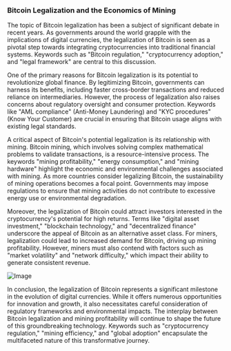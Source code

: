 ### Bitcoin Legalization and the Economics of Mining

The topic of Bitcoin legalization has been a subject of significant debate in recent years. As governments around the world grapple with the implications of digital currencies, the legalization of Bitcoin is seen as a pivotal step towards integrating cryptocurrencies into traditional financial systems. Keywords such as "Bitcoin regulation," "cryptocurrency adoption," and "legal framework" are central to this discussion.

One of the primary reasons for Bitcoin legalization is its potential to revolutionize global finance. By legitimizing Bitcoin, governments can harness its benefits, including faster cross-border transactions and reduced reliance on intermediaries. However, the process of legalization also raises concerns about regulatory oversight and consumer protection. Keywords like "AML compliance" (Anti-Money Laundering) and "KYC procedures" (Know Your Customer) are crucial in ensuring that Bitcoin usage aligns with existing legal standards.

A critical aspect of Bitcoin's potential legalization is its relationship with mining. Bitcoin mining, which involves solving complex mathematical problems to validate transactions, is a resource-intensive process. The keywords "mining profitability," "energy consumption," and "mining hardware" highlight the economic and environmental challenges associated with mining. As more countries consider legalizing Bitcoin, the sustainability of mining operations becomes a focal point. Governments may impose regulations to ensure that mining activities do not contribute to excessive energy use or environmental degradation.

Moreover, the legalization of Bitcoin could attract investors interested in the cryptocurrency's potential for high returns. Terms like "digital asset investment," "blockchain technology," and "decentralized finance" underscore the appeal of Bitcoin as an alternative asset class. For miners, legalization could lead to increased demand for Bitcoin, driving up mining profitability. However, miners must also contend with factors such as "market volatility" and "network difficulty," which impact their ability to generate consistent revenue.

![Image](https://github.com/user-attachments/assets/b8266eee-691e-4ee1-99ef-bfa10d234fd4)

In conclusion, the legalization of Bitcoin represents a significant milestone in the evolution of digital currencies. While it offers numerous opportunities for innovation and growth, it also necessitates careful consideration of regulatory frameworks and environmental impacts. The interplay between Bitcoin legalization and mining profitability will continue to shape the future of this groundbreaking technology. Keywords such as "cryptocurrency regulation," "mining efficiency," and "global adoption" encapsulate the multifaceted nature of this transformative journey.